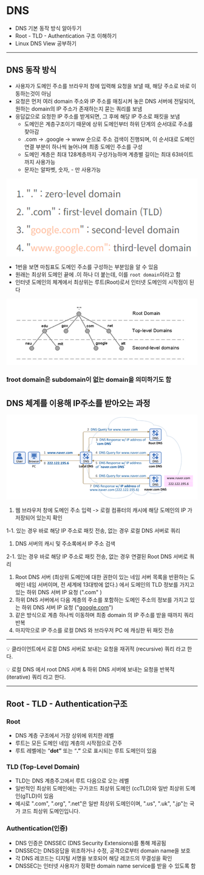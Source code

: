 # DNS
- DNS 기본 동작 방식 알아두기
- Root - TLD - Authentication 구조 이해하기
- Linux DNS View 공부하기

---

## DNS 동작 방식

- 사용자가 도메인 주소를 브라우저 창에 입력해 요청을 보낼 때, 해당 주소로 바로 이동하는것이 아님
- 요청은 먼저 여러 domain 주소와 IP 주소를 매칭시켜 놓은 DNS 서버에 전달되어, 원하는 domain의 IP 주소가 존재하는지 묻는 쿼리를 보냄
- 응답값으로 요청한 IP 주소를 받게되면, 그 후에 해당 IP 주소로 패킷을 보냄
    - 도메인은 계층구조이기 때문에 상위 도메인부터 하위 단계의 순서대로 주소를 찾아감
    - .com -> .google -> www 순으로 주소 검색이 진행되며, 이 순서대로 도메인 연결 부분이 하나씩 늘어나며 최종 도메인 주소를 구성
    - 도메인 계층은 최대 128계층까지 구성가능하며 계층별 길이는 최대 63바이트까지 사용가능
    - 문자는 알파벳, 숫자, - 만 사용가능

<img src="./image/picture.png" alt="Alt123" width="600">

- 1번을 보면 마침표도 도메인 주소를 구성하는 부분임을 알 수 있음
- 원래는 최상위 도메인 끝에 .이 하나 더 붙는데, 이를 `root domain`이라고 함
- 인터넷 도메인의 체계에서 최상위는 루트(Root)로서 인터넷 도메인의 시작점이 된다

<img src="./image/dns2.png" alt="Alt123" width="600">

### ❗root domain은 subdomain이 없는 domain을 의미하기도 함

## DNS 체계를 이용해 IP주소를 받아오는 과정

<img src="./image/Untitled.png" alt="Alt123" width="600">

1. 웹 브라우저 창에 도메인 주소 입력 -> 로컬 컴퓨터의 캐시에 해당 도메인의 IP 가 저장되어 있는지 확인

1-1. 있는 경우 바로 해당 IP 주소로 패킷 전송, 없는 경우 로컬 DNS 서버로 쿼리

1. DNS 서버의 캐시 및 주소록에서 IP 주소 검색

2-1. 있는 경우 바로 해당 IP 주소로 패킷 전송, 없는 경우 연결된 Root DNS 서버로 쿼리

1. Root DNS 서버 (최상위 도메인에 대한 권한이 있는 네임 서버 목록을 반환하는 도메인 네임 서버이며, 전 세계에 13대밖에 없다.) 에서 도메인의 TLD 정보를 가지고 있는 하위 DNS 서버 IP 요청 (".com" )
2. 하위 DNS 서버에서 다음 계층의 주소를 포함하는 도메인 주소의 정보를 가지고 있는 하위 DNS 서버 IP 요청 ("[google.com](http://google.com/)")
3. 같은 방식으로 계층 하나씩 이동하며 최종 domain 의 IP 주소를 받을 때까지 쿼리 반복
4. 마지막으로 IP 주소를 로컬 DNS 와 브라우저 PC 에 캐싱한 뒤 패킷 전송

---

💡 클라이언트에서 로컬 DNS 서버로 보내는 요청을 재귀적 (recursive) 쿼리 라고 한다.

💡 로컬 DNS 에서 root DNS 서버 & 하위 DNS 서버에 보내는 요청을 반복적 (iterative) 쿼리 라고 한다.

---

## Root - TLD - Authentication구조

### Root

- DNS 계층 구조에서 가장 상위에 위치한 레벨
- 루트는 모든 도메인 네임 계층의 시작점으로 간주
- 루트 레벨에는 “**dot”** 또는 “**.”** 으로 표시되는 루트 도메인이 있음

### TLD (Top-Level Domain)

- TLD는 DNS 계층주고에서 루트 다음으로 오는 레벨
- 일반적인 최상위 도메인에는 구가코드 최상위 도메인 (ccTLD)와 일반 최상위 도메인(gTLD)이 있음
- 예시로 ".com", ".org", ".net"은 일반 최상위 도메인이며, ".us", ".uk", ".jp"는 국가 코드 최상위 도메인입니다.

### Authentication(인증)

- DNS 인증은 DNSSEC (DNS Security Extensions)를 통해 제공됨
- DNSSEC는 DNS응답을 위조하거나 수정, 공격으로부터 domain name을 보호
- 각 DNS 레코드는 디지털 서명을 보호되어 해당 레코드의 무결성을 확인
- DNSSEC는 인터넷 사용자가 정확한 domain name service를 받을 수 있도록 함